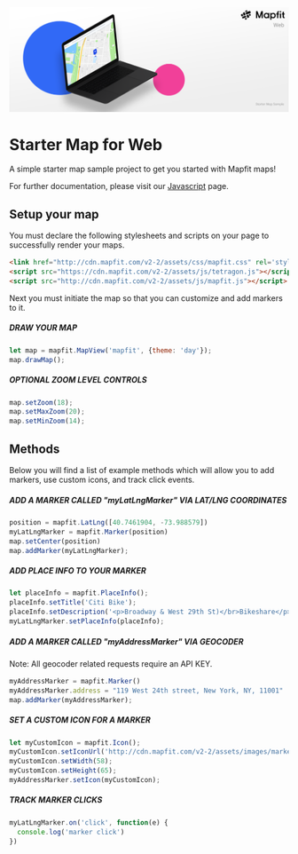 ![Starter Map for Web Banner](./images/starter-map-web-banner.png)

# Starter Map for Web
A simple starter map sample project to get you started with Mapfit maps!

For further documentation, please visit our [Javascript](https://mapfit.com/developers/javascript) page.

## Setup your map
You must declare the following stylesheets and scripts on your page to successfully render your maps.
```html
<link href="http://cdn.mapfit.com/v2-2/assets/css/mapfit.css" rel='stylesheet' />
<script src="https://cdn.mapfit.com/v2-2/assets/js/tetragon.js"></script>
<script src="http://cdn.mapfit.com/v2-2/assets/js/mapfit.js"></script>
```

Next you must initiate the map so that you can customize and add markers to it.
##### DRAW YOUR MAP
```js
let map = mapfit.MapView('mapfit', {theme: 'day'});
map.drawMap();
```

##### OPTIONAL ZOOM LEVEL CONTROLS
```js
map.setZoom(18);
map.setMaxZoom(20);
map.setMinZoom(14);
```

## Methods
Below you will find a list of example methods which will allow you to add markers, use custom icons, and track click events.

##### ADD A MARKER CALLED "myLatLngMarker" VIA LAT/LNG COORDINATES
```js
position = mapfit.LatLng([40.7461904, -73.988579])
myLatLngMarker = mapfit.Marker(position)
map.setCenter(position)
map.addMarker(myLatLngMarker);
```


##### ADD PLACE INFO TO YOUR MARKER
```js
let placeInfo = mapfit.PlaceInfo();
placeInfo.setTitle('Citi Bike');
placeInfo.setDescription('<p>Broadway & West 29th St)</br>Bikeshare</p>');
myLatLngMarker.setPlaceInfo(placeInfo);
```


##### ADD A MARKER CALLED "myAddressMarker" VIA GEOCODER
Note: All geocoder related requests require an API KEY.
```js
myAddressMarker = mapfit.Marker()
myAddressMarker.address = "119 West 24th street, New York, NY, 11001"
map.addMarker(myAddressMarker);
```


##### SET A CUSTOM ICON FOR A MARKER
```js
let myCustomIcon = mapfit.Icon();
myCustomIcon.setIconUrl('http://cdn.mapfit.com/v2-2/assets/images/markers/custom/example-custom-pin.png');
myCustomIcon.setWidth(58);
myCustomIcon.setHeight(65);
myAddressMarker.setIcon(myCustomIcon);
```


##### TRACK MARKER CLICKS
```js
myLatLngMarker.on('click', function(e) {
  console.log('marker click')
})
```

